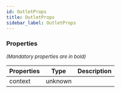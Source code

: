 ```yaml
---
id: OutletProps
title: OutletProps
sidebar_label: OutletProps
---
```




### Properties

<font size="2"><i>(Mandatory properties are in bold)</i></font>

| Properties | Type | Description |
| --------- | ---- | ----------- |
| context | unknown |  |
